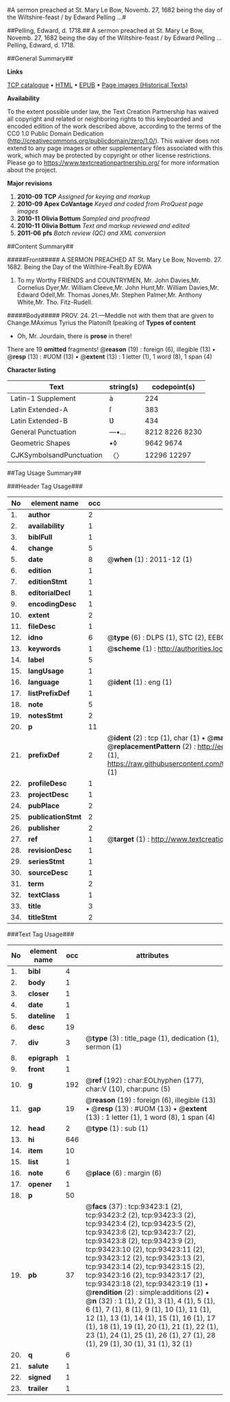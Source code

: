 #A sermon preached at St. Mary Le Bow, Novemb. 27, 1682 being the day of the Wiltshire-feast / by Edward Pelling ...#

##Pelling, Edward, d. 1718.##
A sermon preached at St. Mary Le Bow, Novemb. 27, 1682 being the day of the Wiltshire-feast / by Edward Pelling ...
Pelling, Edward, d. 1718.

##General Summary##

**Links**

[TCP catalogue](http://www.ota.ox.ac.uk/tcp/)  • 
[HTML](http://tei.it.ox.ac.uk/tcp/Texts-HTML/free/A53/A53967.html)  • 
[EPUB](http://tei.it.ox.ac.uk/tcp/Texts-EPUB/free/A53/A53967.epub) • 
[Page images (Historical Texts)](https://historicaltexts.jisc.ac.uk/eebo-12755784e)

**Availability**

To the extent possible under law, the Text Creation Partnership has waived all copyright and related or neighboring rights to this keyboarded and encoded edition of the work described above, according to the terms of the CC0 1.0 Public Domain Dedication (http://creativecommons.org/publicdomain/zero/1.0/). This waiver does not extend to any page images or other supplementary files associated with this work, which may be protected by copyright or other license restrictions. Please go to https://www.textcreationpartnership.org/ for more information about the project.

**Major revisions**

1. __2010-09__ __TCP__ *Assigned for keying and markup*
1. __2010-09__ __Apex CoVantage__ *Keyed and coded from ProQuest page images*
1. __2010-11__ __Olivia Bottum__ *Sampled and proofread*
1. __2010-11__ __Olivia Bottum__ *Text and markup reviewed and edited*
1. __2011-06__ __pfs__ *Batch review (QC) and XML conversion*

##Content Summary##

#####Front#####
A SERMON PREACHED AT St. Mary Le Bow, Novemb. 27. 1682. Being the Day of the Wiltſhire-Feaſt.By EDWA
1. To my Worthy FRIENDS and COUNTRYMEN,
Mr. John Davies,Mr. Cornelius Dyer,Mr. William Cleeve,Mr. John Hunt,Mr. William Davies,Mr. Edward Odell,Mr. Thomas Jones,Mr. Stephen Palmer,Mr. Anthony White,Mr. Tho. Fitz-Rudell.

#####Body#####
PROV. 24. 21.—Meddle not with them that are given to Change.MAximus Tyrius the Platoniſt ſpeaking of
**Types of content**

  * Oh, Mr. Jourdain, there is **prose** in there!

There are 19 **omitted** fragments! 
 @__reason__ (19) : foreign (6), illegible (13)  •  @__resp__ (13) : #UOM (13)  •  @__extent__ (13) : 1 letter (1), 1 word (8), 1 span (4)

**Character listing**


|Text|string(s)|codepoint(s)|
|---|---|---|
|Latin-1 Supplement|à|224|
|Latin Extended-A|ſ|383|
|Latin Extended-B|Ʋ|434|
|General Punctuation|—•…|8212 8226 8230|
|Geometric Shapes|▪◊|9642 9674|
|CJKSymbolsandPunctuation|〈〉|12296 12297|

##Tag Usage Summary##

###Header Tag Usage###

|No|element name|occ|attributes|
|---|---|---|---|
|1.|__author__|2||
|2.|__availability__|1||
|3.|__biblFull__|1||
|4.|__change__|5||
|5.|__date__|8| @__when__ (1) : 2011-12 (1)|
|6.|__edition__|1||
|7.|__editionStmt__|1||
|8.|__editorialDecl__|1||
|9.|__encodingDesc__|1||
|10.|__extent__|2||
|11.|__fileDesc__|1||
|12.|__idno__|6| @__type__ (6) : DLPS (1), STC (2), EEBO-CITATION (1), OCLC (1), VID (1)|
|13.|__keywords__|1| @__scheme__ (1) : http://authorities.loc.gov/ (1)|
|14.|__label__|5||
|15.|__langUsage__|1||
|16.|__language__|1| @__ident__ (1) : eng (1)|
|17.|__listPrefixDef__|1||
|18.|__note__|5||
|19.|__notesStmt__|2||
|20.|__p__|11||
|21.|__prefixDef__|2| @__ident__ (2) : tcp (1), char (1)  •  @__matchPattern__ (2) : ([0-9\-]+):([0-9IVX]+) (1), (.+) (1)  •  @__replacementPattern__ (2) : http://eebo.chadwyck.com/downloadtiff?vid=$1&page=$2 (1), https://raw.githubusercontent.com/textcreationpartnership/Texts/master/tcpchars.xml#$1 (1)|
|22.|__profileDesc__|1||
|23.|__projectDesc__|1||
|24.|__pubPlace__|2||
|25.|__publicationStmt__|2||
|26.|__publisher__|2||
|27.|__ref__|1| @__target__ (1) : http://www.textcreationpartnership.org/docs/. (1)|
|28.|__revisionDesc__|1||
|29.|__seriesStmt__|1||
|30.|__sourceDesc__|1||
|31.|__term__|2||
|32.|__textClass__|1||
|33.|__title__|3||
|34.|__titleStmt__|2||


###Text Tag Usage###

|No|element name|occ|attributes|
|---|---|---|---|
|1.|__bibl__|4||
|2.|__body__|1||
|3.|__closer__|1||
|4.|__date__|1||
|5.|__dateline__|1||
|6.|__desc__|19||
|7.|__div__|3| @__type__ (3) : title_page (1), dedication (1), sermon (1)|
|8.|__epigraph__|1||
|9.|__front__|1||
|10.|__g__|192| @__ref__ (192) : char:EOLhyphen (177), char:V (10), char:punc (5)|
|11.|__gap__|19| @__reason__ (19) : foreign (6), illegible (13)  •  @__resp__ (13) : #UOM (13)  •  @__extent__ (13) : 1 letter (1), 1 word (8), 1 span (4)|
|12.|__head__|2| @__type__ (1) : sub (1)|
|13.|__hi__|646||
|14.|__item__|10||
|15.|__list__|1||
|16.|__note__|6| @__place__ (6) : margin (6)|
|17.|__opener__|1||
|18.|__p__|50||
|19.|__pb__|37| @__facs__ (37) : tcp:93423:1 (2), tcp:93423:2 (2), tcp:93423:3 (2), tcp:93423:4 (2), tcp:93423:5 (2), tcp:93423:6 (2), tcp:93423:7 (2), tcp:93423:8 (2), tcp:93423:9 (2), tcp:93423:10 (2), tcp:93423:11 (2), tcp:93423:12 (2), tcp:93423:13 (2), tcp:93423:14 (2), tcp:93423:15 (2), tcp:93423:16 (2), tcp:93423:17 (2), tcp:93423:18 (2), tcp:93423:19 (1)  •  @__rendition__ (2) : simple:additions (2)  •  @__n__ (32) : 1 (1), 2 (1), 3 (1), 4 (1), 5 (1), 6 (1), 7 (1), 8 (1), 9 (1), 10 (1), 11 (1), 12 (1), 13 (1), 14 (1), 15 (1), 16 (1), 17 (1), 18 (1), 19 (1), 20 (1), 21 (1), 22 (1), 23 (1), 24 (1), 25 (1), 26 (1), 27 (1), 28 (1), 29 (1), 30 (1), 31 (1), 32 (1)|
|20.|__q__|6||
|21.|__salute__|1||
|22.|__signed__|1||
|23.|__trailer__|1||
